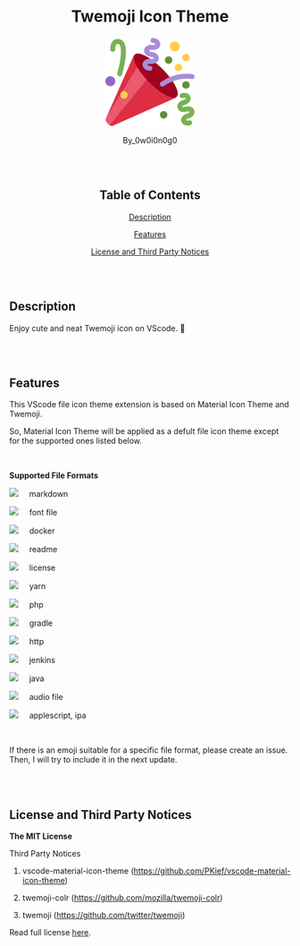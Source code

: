 <div align="center">

# Twemoji Icon Theme

<p align="center">
  <img src="src/logo.png" width="160"/>
</p>

By_0w0i0n0g0

<br>
<br>

## Table of Contents

[Description](#description)

[Features](#features)

[License and Third Party Notices](#license-and-third-party-notices)

</div>

<br>
<br>

## Description

Enjoy cute and neat Twemoji icon on VScode. 🥰

<br>
<br>

## Features

This VScode file icon theme extension is based on Material Icon Theme and Twemoji.

So, Material Icon Theme will be applied as a defult file icon theme except for the supported ones listed below.

<br>

**Supported File Formats**

<img src="https://cdn.statically.io/gh/twitter/twemoji/master/assets/72x72/2b07.png" width="30"/> &nbsp;&nbsp;&nbsp; markdown

<img src="https://cdn.statically.io/gh/twitter/twemoji/master/assets/72x72/1f170.png" width="30"/> &nbsp;&nbsp;&nbsp; font file

<img src="https://cdn.statically.io/gh/twitter/twemoji/master/assets/72x72/1f433.png" width="30"/> &nbsp;&nbsp;&nbsp; docker

<img src="https://cdn.statically.io/gh/twitter/twemoji/master/assets/72x72/2139.png" width="30"/> &nbsp;&nbsp;&nbsp; readme

<img src="https://cdn.statically.io/gh/twitter/twemoji/master/assets/72x72/1f396.png" width="30"/> &nbsp;&nbsp;&nbsp; license

<img src="https://cdn.statically.io/gh/twitter/twemoji/master/assets/72x72/1f408.png" width="30"/> &nbsp;&nbsp;&nbsp; yarn

<img src="https://cdn.statically.io/gh/twitter/twemoji/master/assets/72x72/1f9a3.png" width="30"/> &nbsp;&nbsp;&nbsp; php

<img src="https://cdn.statically.io/gh/twitter/twemoji/master/assets/72x72/1f418.png" width="30"/> &nbsp;&nbsp;&nbsp; gradle

<img src="https://cdn.statically.io/gh/twitter/twemoji/master/assets/72x72/1f310.png" width="30"/> &nbsp;&nbsp;&nbsp; http

<img src="https://cdn.statically.io/gh/twitter/twemoji/master/assets/72x72/1f935.png" width="30"/> &nbsp;&nbsp;&nbsp; jenkins

<img src="https://cdn.statically.io/gh/twitter/twemoji/master/assets/72x72/2615.png" width="30"/> &nbsp;&nbsp;&nbsp; java

<img src="https://cdn.statically.io/gh/twitter/twemoji/master/assets/72x72/1f3a7.png" width="30"/> &nbsp;&nbsp;&nbsp; audio file

<img src="https://cdn.statically.io/gh/twitter/twemoji/master/assets/72x72/1f34e.png" width="30"/> &nbsp;&nbsp;&nbsp; applescript, ipa

<br>

If there is an emoji suitable for a specific file format, please create an issue. Then, I will try to include it in the next update.

<br>
<br>

## License and Third Party Notices

**The MIT License**

Third Party Notices

1. vscode-material-icon-theme (https://github.com/PKief/vscode-material-icon-theme)

2. twemoji-colr (https://github.com/mozilla/twemoji-colr)

3. twemoji (https://github.com/twitter/twemoji)

Read full license [here](https://github.com/0w0i0n0g0/twemoji-icon-theme/LICENSE).
